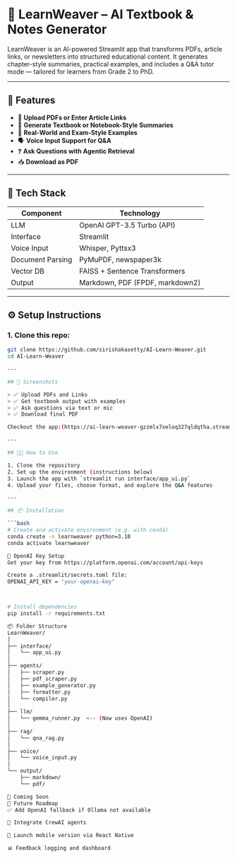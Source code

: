 # 🧠 LearnWeaver – AI Textbook & Notes Generator

LearnWeaver is an AI-powered Streamlit app that transforms PDFs, article links, or newsletters into structured educational content. It generates chapter-style summaries, practical examples, and includes a Q&A tutor mode — tailored for learners from Grade 2 to PhD.

---

## 🚀 Features

- 📄 **Upload PDFs or Enter Article Links**  
- 🧠 **Generate Textbook or Notebook-Style Summaries**  
- 🧪 **Real-World and Exam-Style Examples**  
- 🗣️ **Voice Input Support for Q&A**  
- ❓ **Ask Questions with Agentic Retrieval**  
- 📥 **Download as PDF**  

---

## 🧰 Tech Stack

| Component      | Technology                         |
|----------------|------------------------------------|
| LLM            | OpenAI GPT-3.5 Turbo (API)         |
| Interface      | Streamlit                          |
| Voice Input    | Whisper, Pyttsx3                   |
| Document Parsing | PyMuPDF, newspaper3k             |
| Vector DB      | FAISS + Sentence Transformers      |
| Output         | Markdown, PDF (FPDF, markdown2)    |

---

## ⚙️ Setup Instructions

### 1. Clone this repo:
```bash
git clone https://github.com/sirishakasetty/AI-Learn-Weaver.git
cd AI-Learn-Weaver

---

## 📸 Screenshots

> ✅ Upload PDFs and Links  
> ✅ Get textbook output with examples  
> ✅ Ask questions via text or mic  
> ✅ Download final PDF

Checkout the app:(https://ai-learn-weaver-gzzmlx7xeloq327qldqtha.streamlit.app/)

---

## 🧑‍🏫 How to Use

1. Clone the repository  
2. Set up the environment (instructions below)  
3. Launch the app with `streamlit run interface/app_ui.py`  
4. Upload your files, choose format, and explore the Q&A features

---

## 📦 Installation

```bash
# Create and activate environment (e.g. with conda)
conda create -n learnweaver python=3.10
conda activate learnweaver

🔑 OpenAI Key Setup
Get your key from https://platform.openai.com/account/api-keys

Create a .streamlit/secrets.toml file:
OPENAI_API_KEY = "your-openai-key"



# Install dependencies
pip install -r requirements.txt

📦 Folder Structure
LearnWeaver/
│
├── interface/
│   └── app_ui.py
│
├── agents/
│   ├── scraper.py
│   ├── pdf_scraper.py
│   ├── example_generator.py
│   ├── formatter.py
│   └── compiler.py
│
├── llm/
│   └── gemma_runner.py  <-- (Now uses OpenAI)
│
├── rag/
│   └── qna_rag.py
│
├── voice/
│   └── voice_input.py
│
└── output/
    ├── markdown/
    └── pdf/

🔮 Coming Soon
🏁 Future Roadmap
✅ Add OpenAI fallback if Ollama not available

🔁 Integrate CrewAI agents

📱 Launch mobile version via React Native

📊 Feedback logging and dashboard

